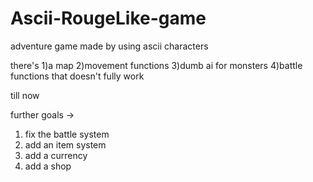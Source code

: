 # Ascii-RougeLike-game
adventure game made by using ascii characters

there's 
1)a map 
2)movement functions
3)dumb ai for monsters 
4)battle functions that doesn't fully work

till now

further goals ->

1) fix the battle system
2) add an item system
3) add a currency
4) add a shop
